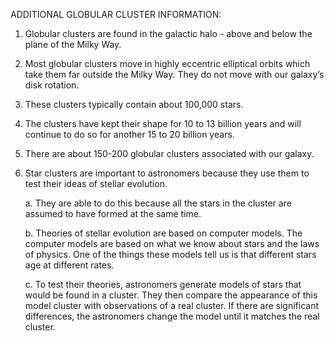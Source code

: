 ADDITIONAL GLOBULAR CLUSTER INFORMATION:

1.	Globular clusters are found in the galactic halo - above and below the plane of the Milky Way.

2.	Most globular clusters move in highly eccentric elliptical orbits which take them far outside the Milky Way.  They do not move with our galaxy’s disk rotation.

3.	These clusters typically contain about 100,000 stars.

4.	The clusters have kept their shape for 10 to 13 billion years and will continue to do       so for another 15 to 20 billion years.

5.	There are about 150-200 globular clusters associated with our galaxy.

6.	Star clusters are important to astronomers because they use them to test their ideas of     stellar evolution.

    a.	They are able to do this because all the stars in the cluster are assumed to have       formed at the same time.  

    b.	Theories of stellar evolution are based on computer models.  The computer models        are based on what we know about stars and the laws of physics.  One of the things       these models tell us is that different stars age at different rates.

    c.	To test their theories, astronomers generate models of stars that would be found in     a cluster.  They then compare the appearance of this model cluster with                 observations of a real cluster.  If there are significant differences, the              astronomers change the model until it matches the real cluster.
